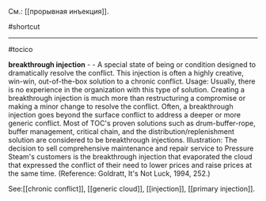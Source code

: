 См.: [[прорывная инъекция]].

#shortcut




<hr/>

#tocico

<b>breakthrough injection</b> - - A special state of being or condition designed to dramatically resolve the conflict.  This injection is often a highly creative, win-win, out-of-the-box solution to a chronic conflict. 
Usage:  Usually, there is no experience in the organization with this type of solution.  Creating a breakthrough injection is much more than restructuring a compromise or making a minor change to resolve the conflict.  Often, a breakthrough injection goes beyond the surface conflict to address a deeper or more generic conflict.  Most of TOC's proven solutions such as drum-buffer-rope, buffer management, critical chain, and the distribution/replenishment solution are considered to be breakthrough injections. Illustration: The decision to sell comprehensive maintenance and repair service to Pressure Steam's customers is the breakthrough injection that evaporated the cloud that expressed the conflict of their need to lower prices and raise prices at the same time. (Reference: Goldratt, It's Not Luck, 1994, 252.) 
 
 



See:[[chronic conflict]], [[generic cloud]], [[injection]], [[primary injection]].
